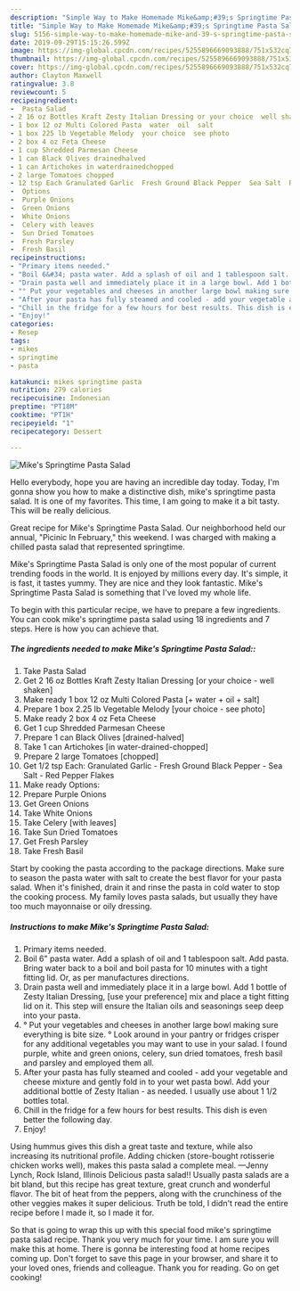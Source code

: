 ```yaml
---
description: "Simple Way to Make Homemade Mike&amp;#39;s Springtime Pasta Salad"
title: "Simple Way to Make Homemade Mike&amp;#39;s Springtime Pasta Salad"
slug: 5156-simple-way-to-make-homemade-mike-and-39-s-springtime-pasta-salad
date: 2019-09-29T15:15:26.599Z
image: https://img-global.cpcdn.com/recipes/5255896669093888/751x532cq70/mikes-springtime-pasta-salad-recipe-main-photo.jpg
thumbnail: https://img-global.cpcdn.com/recipes/5255896669093888/751x532cq70/mikes-springtime-pasta-salad-recipe-main-photo.jpg
cover: https://img-global.cpcdn.com/recipes/5255896669093888/751x532cq70/mikes-springtime-pasta-salad-recipe-main-photo.jpg
author: Clayton Maxwell
ratingvalue: 3.8
reviewcount: 5
recipeingredient:
-  Pasta Salad
- 2 16 oz Bottles Kraft Zesty Italian Dressing or your choice  well shaken
- 1 box 12 oz Multi Colored Pasta  water  oil  salt
- 1 box 225 lb Vegetable Melody  your choice  see photo
- 2 box 4 oz Feta Cheese
- 1 cup Shredded Parmesan Cheese
- 1 can Black Olives drainedhalved
- 1 can Artichokes in waterdrainedchopped
- 2 large Tomatoes chopped
- 12 tsp Each Granulated Garlic  Fresh Ground Black Pepper  Sea Salt  Red Pepper Flakes
-  Options
-  Purple Onions
-  Green Onions
-  White Onions
-  Celery with leaves
-  Sun Dried Tomatoes
-  Fresh Parsley
-  Fresh Basil
recipeinstructions:
- "Primary items needed."
- "Boil 6&#34; pasta water. Add a splash of oil and 1 tablespoon salt. Add pasta. Bring water back to a boil and boil pasta for 10 minutes with a tight fitting lid. Or, as per manufactures directions."
- "Drain pasta well and immediately place it in a large bowl. Add 1 bottle of Zesty Italian Dressing, [use your preference] mix and place a tight fitting lid on it. This step will ensure the Italian oils and seasonings seep deep into your pasta."
- "° Put your vegetables and cheeses in another large bowl making sure everything is bite size.                                 ° Look around in your pantry or fridges crisper for any additional vegetables you may want to use in your salad. I found purple, white and green onions, celery, sun dried tomatoes, fresh basil and parsley and employed them all."
- "After your pasta has fully steamed and cooled - add your vegetable and cheese mixture and gently fold in to your wet pasta bowl. Add your additional bottle of Zesty Italian - as needed. I usually use about 1 1/2 bottles total."
- "Chill in the fridge for a few hours for best results. This dish is even better the following day."
- "Enjoy!"
categories:
- Resep
tags:
- mikes
- springtime
- pasta

katakunci: mikes springtime pasta
nutrition: 279 calories
recipecuisine: Indonesian
preptime: "PT18M"
cooktime: "PT1H"
recipeyield: "1"
recipecategory: Dessert

---
```



![Mike&#39;s Springtime Pasta Salad](https://img-global.cpcdn.com/recipes/5255896669093888/751x532cq70/mikes-springtime-pasta-salad-recipe-main-photo.jpg)

Hello everybody, hope you are having an incredible day today. Today, I'm gonna show you how to make a distinctive dish, mike&#39;s springtime pasta salad. It is one of my favorites. This time, I am going to make it a bit tasty. This will be really delicious.

Great recipe for Mike&#39;s Springtime Pasta Salad. Our neighborhood held our annual, &#34;Picinic In February,&#34; this weekend. I was charged with making a chilled pasta salad that represented springtime.

Mike&#39;s Springtime Pasta Salad is only one of the most popular of current trending foods in the world. It is enjoyed by millions every day. It's simple, it is fast, it tastes yummy. They are nice and they look fantastic. Mike&#39;s Springtime Pasta Salad is something that I've loved my whole life.


To begin with this particular recipe, we have to prepare a few ingredients. You can cook mike&#39;s springtime pasta salad using 18 ingredients and 7 steps. Here is how you can achieve that.

##### The ingredients needed to make Mike&#39;s Springtime Pasta Salad::

1. Take  Pasta Salad
1. Get 2 16 oz Bottles Kraft Zesty Italian Dressing [or your choice - well shaken]
1. Make ready 1 box 12 oz Multi Colored Pasta [+ water + oil + salt]
1. Prepare 1 box 2.25 lb Vegetable Melody  [your choice - see photo]
1. Make ready 2 box 4 oz Feta Cheese
1. Get 1 cup Shredded Parmesan Cheese
1. Prepare 1 can Black Olives [drained-halved]
1. Take 1 can Artichokes [in water-drained-chopped]
1. Prepare 2 large Tomatoes [chopped]
1. Get 1/2 tsp Each: Granulated Garlic - Fresh Ground Black Pepper - Sea Salt - Red Pepper Flakes
1. Make ready  Options:
1. Prepare  Purple Onions
1. Get  Green Onions
1. Take  White Onions
1. Take  Celery [with leaves]
1. Take  Sun Dried Tomatoes
1. Get  Fresh Parsley
1. Take  Fresh Basil


Start by cooking the pasta according to the package directions. Make sure to season the pasta water with salt to create the best flavor for your pasta salad. When it&#39;s finished, drain it and rinse the pasta in cold water to stop the cooking process. My family loves pasta salads, but usually they have too much mayonnaise or oily dressing. 

##### Instructions to make Mike&#39;s Springtime Pasta Salad:

1. Primary items needed.
1. Boil 6&#34; pasta water. Add a splash of oil and 1 tablespoon salt. Add pasta. Bring water back to a boil and boil pasta for 10 minutes with a tight fitting lid. Or, as per manufactures directions.
1. Drain pasta well and immediately place it in a large bowl. Add 1 bottle of Zesty Italian Dressing, [use your preference] mix and place a tight fitting lid on it. This step will ensure the Italian oils and seasonings seep deep into your pasta.
1. ° Put your vegetables and cheeses in another large bowl making sure everything is bite size.                                 ° Look around in your pantry or fridges crisper for any additional vegetables you may want to use in your salad. I found purple, white and green onions, celery, sun dried tomatoes, fresh basil and parsley and employed them all.
1. After your pasta has fully steamed and cooled - add your vegetable and cheese mixture and gently fold in to your wet pasta bowl. Add your additional bottle of Zesty Italian - as needed. I usually use about 1 1/2 bottles total.
1. Chill in the fridge for a few hours for best results. This dish is even better the following day.
1. Enjoy!


Using hummus gives this dish a great taste and texture, while also increasing its nutritional profile. Adding chicken (store-bought rotisserie chicken works well), makes this pasta salad a complete meal. —Jenny Lynch, Rock Island, Illinois Delicious pasta salad!! Usually pasta salads are a bit bland, but this recipe has great texture, great crunch and wonderful flavor. The bit of heat from the peppers, along with the crunchiness of the other veggies makes it super delicious. Truth be told, I didn&#39;t read the entire recipe before I made it, so I made it for. 

So that is going to wrap this up with this special food mike&#39;s springtime pasta salad recipe. Thank you very much for your time. I am sure you will make this at home. There is gonna be interesting food at home recipes coming up. Don't forget to save this page in your browser, and share it to your loved ones, friends and colleague. Thank you for reading. Go on get cooking!
